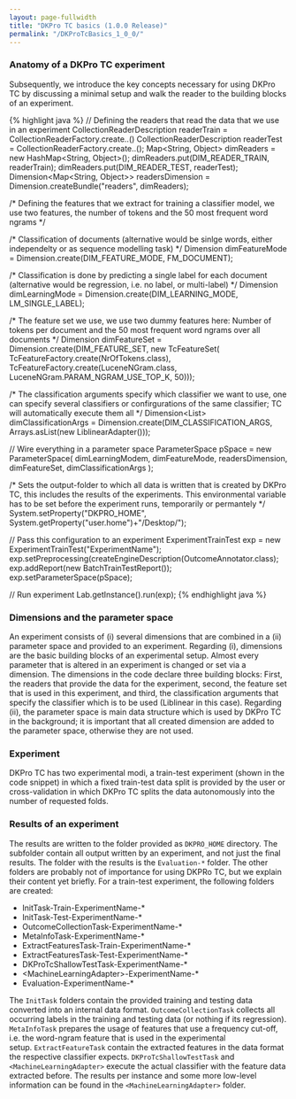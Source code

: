 ```yaml
---
layout: page-fullwidth
title: "DKPro TC basics (1.0.0 Release)"
permalink: "/DKProTcBasics_1_0_0/"
---
```


### Anatomy of a DKPro TC experiment

Subsequently, we introduce the key concepts necessary for using DKPro TC by discussing a minimal setup and walk the reader to the building blocks of an experiment.

{% highlight java %}
// Defining the readers that read the data that we use in an experiment
CollectionReaderDescription readerTrain = CollectionReaderFactory.create..()
CollectionReaderDescription readerTest = CollectionReaderFactory.create..();
Map<String, Object> dimReaders = new HashMap<String, Object>();
dimReaders.put(DIM_READER_TRAIN, readerTrain);
dimReaders.put(DIM_READER_TEST, readerTest);
Dimension<Map<String, Object>> readersDimension = Dimension.createBundle("readers", dimReaders);

/* Defining the features that we extract for training a classifier model, 
   we use two features, the number of tokens and the 50 most frequent word ngrams */ 
 
/* Classification of documents (alternative would be sinlge words, 
either independelty or as sequence modelling task) */
Dimension<String> dimFeatureMode = Dimension.create(DIM_FEATURE_MODE, FM_DOCUMENT); 
  
/* Classification is done by predicting a single label for each document 
 (alternative would be regression, i.e. no label, or multi-label) */
Dimension<String> dimLearningMode = Dimension.create(DIM_LEARNING_MODE, LM_SINGLE_LABEL);  
  
/* The feature set we use, we use two dummy features here: 
   Number of tokens per document and the 50 most frequent
   word ngrams over all documents */
Dimension<TcFeatureSet> dimFeatureSet = Dimension.create(DIM_FEATURE_SET, new TcFeatureSet(
				TcFeatureFactory.create(NrOfTokens.class),
				TcFeatureFactory.create(LuceneNGram.class, 
							LuceneNGram.PARAM_NGRAM_USE_TOP_K, 50)));

/* The classification arguments specify which classifier we want to use, one can specify several 
   classifiers or confirgurations of the same classifier; TC will automatically execute them all */
Dimension<List<Object>> dimClassificationArgs = Dimension.create(DIM_CLASSIFICATION_ARGS,
				  Arrays.asList(new LiblinearAdapter()));

// Wire everything in a parameter space
ParameterSpace pSpace = new ParameterSpace(
	dimLearningModem,
	dimFeatureMode,
        readersDimension,
	dimFeatureSet, 
        dimClassificationArgs
 );

/* Sets the output-folder to which all data is written that is created by DKPro TC, 
   this includes the results of the experiments. 
   This environmental variable has to be set before the experiment runs, temporarily or permantely */
System.setProperty("DKPRO_HOME", System.getProperty("user.home")+"/Desktop/");

// Pass this configuration to an experiment
ExperimentTrainTest exp = new ExperimentTrainTest("ExperimentName");
exp.setPreprocessing(createEngineDescription(OutcomeAnnotator.class);
exp.addReport(new BatchTrainTestReport());
exp.setParameterSpace(pSpace); 

// Run experiment
Lab.getInstance().run(exp);
{% endhighlight java %}

### Dimensions and the parameter space
An experiment consists of (i) several dimensions that are combined in a (ii) parameter space and provided to an experiment. 
Regarding (i), dimensions are the basic building blocks of an experimental setup. Almost every parameter that is altered in an experiment is changed or set via a dimension. The dimensions in the code declare three building blocks: First, the readers that provide the data for the experiment, second, the feature set that is used in this experiment, and third, the classification arguments that specify the classifier which is to be used (Liblinear in this case).
Regarding (ii), the parameter space is main data structure which is used by DKPro TC in the background; it is important that all created dimension are added to the parameter space, otherwise they are not used. 

### Experiment
DKPro TC has two experimental modi, a train-test experiment (shown in the code snippet) in which a fixed train-test data split is provided by the user or cross-validation in which DKPro TC splits the data autonomously into the number of requested folds.

### Results of an experiment
The results are written to the folder provided as `DKPRO_HOME` directory. The subfolder contain all output written by an experiment, and not just the final results. The folder with the results is the `Evaluation-*` folder. The other folders are probably not of importance for using DKPRo TC, but we explain their content yet briefly. For a train-test experiment, the following folders are created:

* InitTask-Train-ExperimentName-*
* InitTask-Test-ExperimentName-*
* OutcomeCollectionTask-ExperimentName-*
* MetaInfoTask-ExperimentName-*
* ExtractFeaturesTask-Train-ExperimentName-*
* ExtractFeaturesTask-Test-ExperimentName-*
* DKProTcShallowTestTask-ExperimentName-*
* \<MachineLearningAdapter>-ExperimentName-*
* Evaluation-ExperimentName-*

The `InitTask` folders contain the provided training and testing data converted into an internal data format. `OutcomeCollectionTask` collects all occurring labels in the training and testing data (or nothing if its regression). `MetaInfoTask` prepares the usage of features that use a frequency cut-off, i.e. the word-ngram feature that is used in the experimental setup. `ExtractFeatureTask` contain the extracted features in the data format the respective classifier expects. `DKProTcShallowTestTask` and `<MachineLearningAdapter>` execute the actual classifier with the feature data extracted before. The results per instance and some more low-level information can be found in the `<MachineLearningAdapter>` folder.
